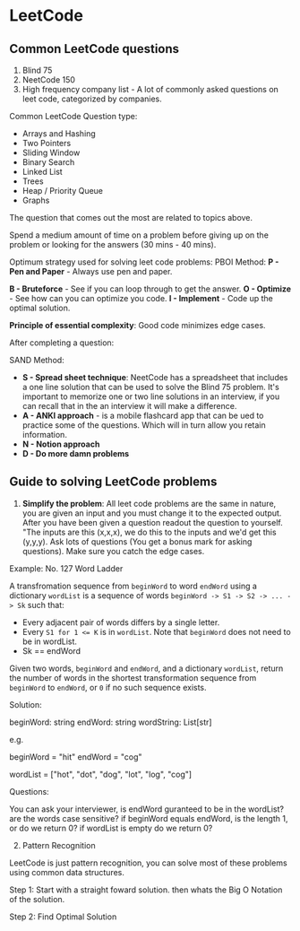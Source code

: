 # LeetCode

## Common LeetCode questions

1. Blind 75
2. NeetCode 150
3. High frequency company list - A lot of commonly asked questions on leet code, categorized by companies.

Common LeetCode Question type:

- Arrays and Hashing
- Two Pointers
- Sliding Window
- Binary Search
- Linked List
- Trees
- Heap / Priority Queue
- Graphs

The question that comes out the most are related to topics above.

Spend a medium amount of time on a problem before giving up on the problem or looking for the answers (30 mins - 40 mins).

Optimum strategy used for solving leet code problems:
PBOI Method:
**P - Pen and Paper** - Always use pen and paper.

**B - Bruteforce** - See if you can loop through to get the answer.
**O - Optimize** - See how can you can optimize you code.
**I - Implement** - Code up the optimal solution.

**Principle of essential complexity**: Good code minimizes edge cases.

After completing a question:

SAND Method:

- **S - Spread sheet technique**: NeetCode has a spreadsheet that includes a one line solution that can be used to solve the Blind 75 problem. It's important to memorize one or two line solutions in an interview, if you can recall that in the an interview it will make a difference.
- **A - ANKI approach** - is a mobile flashcard app that can be ued to practice some of the questions. Which will in turn allow you retain information.
- **N - Notion approach**
- **D - Do more damn problems**

## Guide to solving LeetCode problems

1. **Simplify the problem**: All leet code problems are the same in nature, you are given an input and you must change it to the expected output.
After you have been given a question readout the question to yourself. "The inputs are this (x,x,x), we do this to the inputs and we'd get this (y,y,y). Ask lots of questions (You get a bonus mark for asking questions). Make sure you catch the edge cases.

Example:
No. 127 Word Ladder

A transfromation sequence from `beginWord` to word `endWord` using a dictionary `wordList` is a sequence of words `beginWord -> S1 -> S2 -> ... -> Sk` such that:

- Every adjacent pair of words differs by a single letter.
- Every `S1 for 1 <= K` is in `wordList`. Note that `beginWord` does not need to be in wordList.
- Sk == endWord

Given two words, `beginWord` and `endWord`, and a dictionary `wordList`, return the number of words in the shortest transformation sequence from `beginWord` to `endWord`, or `0` if no such sequence exists.

Solution:

beginWord: string
endWord: string
wordString: List[str]

e.g.

beginWord = "hit"
endWord = "cog"

wordList = ["hot", "dot", "dog", "lot", "log", "cog"]

Questions:

You can ask your interviewer, 
is endWord guranteed to be in the wordList?
are the words case sensitive?
if beginWord equals endWord, is the length 1, or do we return 0?
if wordList is empty do we return 0?

2. Pattern Recognition

LeetCode is just pattern recognition, you can solve most of these problems using common data structures.

Step 1: Start with a straight foward solution.
then whats the Big O Notation of the solution.

Step 2: Find Optimal Solution

